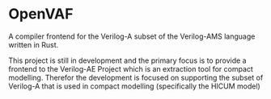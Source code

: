 # OpenVAF

A compiler frontend for the Verilog-A subset of the Verilog-AMS language written in Rust.

This project is still in development and the primary focus is to provide a frontend to the Verilog-AE Project which is an extraction tool for compact modelling. Therefor the development is focused on supporting the subset of Verilog-A that is used in compact modelling (specifically the HICUM model)